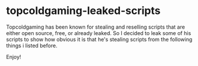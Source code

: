 # topcoldgaming-leaked-scripts
Topcoldgaming has been known for stealing and reselling scripts that are either open source, free, or already leaked. So I decided to leak some of his scripts to show how obvious it is that he's stealing scripts from the following things i listed before.

Enjoy!
